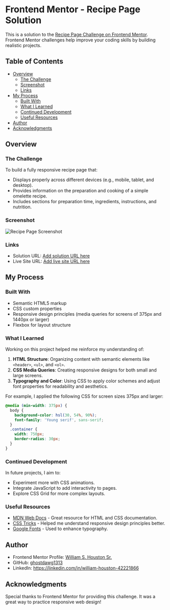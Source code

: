 # Frontend Mentor - Recipe Page Solution

This is a solution to the [Recipe Page Challenge on Frontend Mentor](https://www.frontendmentor.io/challenges/recipe-page-KiTsR8QQKm). Frontend Mentor challenges help improve your coding skills by building realistic projects.

## Table of Contents

- [Overview](#overview)
  - [The Challenge](#the-challenge)
  - [Screenshot](#screenshot)
  - [Links](#links)
- [My Process](#my-process)
  - [Built With](#built-with)
  - [What I Learned](#what-i-learned)
  - [Continued Development](#continued-development)
  - [Useful Resources](#useful-resources)
- [Author](#author)
- [Acknowledgments](#acknowledgments)

## Overview

### The Challenge

To build a fully responsive recipe page that:

- Displays properly across different devices (e.g., mobile, tablet, and desktop).
- Provides information on the preparation and cooking of a simple omelette recipe.
- Includes sections for preparation time, ingredients, instructions, and nutrition.

### Screenshot

![Recipe Page Screenshot](./William%20S.%20Houston%20Sr.%20Screenshot.jpg)

### Links

- Solution URL: [Add solution URL here](https://your-solution-url.com)
- Live Site URL: [Add live site URL here](https://recipiepage101.netlify.app/)

## My Process

### Built With

- Semantic HTML5 markup
- CSS custom properties
- Responsive design principles (media queries for screens of 375px and 1440px or larger)
- Flexbox for layout structure

### What I Learned

Working on this project helped me reinforce my understanding of:

1. **HTML Structure**: Organizing content with semantic elements like `<header>`, `<ul>`, and `<ol>`.
2. **CSS Media Queries**: Creating responsive designs for both small and large screens.
3. **Typography and Color**: Using CSS to apply color schemes and adjust font properties for readability and aesthetics.

For example, I applied the following CSS for screen sizes 375px and larger:

```css
@media (min-width: 375px) {
  body {
    background-color: hsl(30, 54%, 90%);
    font-family: 'Young serif', sans-serif;
  }
  .container {
    width: 750px;
    border-radius: 30px;
  }
}
```

### Continued Development

In future projects, I aim to:

- Experiment more with CSS animations.
- Integrate JavaScript to add interactivity to pages.
- Explore CSS Grid for more complex layouts.

### Useful Resources

- [MDN Web Docs](https://developer.mozilla.org/) - Great resource for HTML and CSS documentation.
- [CSS Tricks](https://css-tricks.com/) - Helped me understand responsive design principles better.
- [Google Fonts](https://fonts.google.com/) - Used to enhance typography.

## Author

- Frontend Mentor Profile: [William S. Houston Sr.](https://www.frontendmentor.io/profile/ghostdawg1313)
- GitHub: [ghostdawg1313](https://github.com/ghostdawg1313)
- LinkedIn: <https://linkedin.com/in/william-houston-42221866>

## Acknowledgments

Special thanks to Frontend Mentor for providing this challenge. It was a great way to practice responsive web design!
